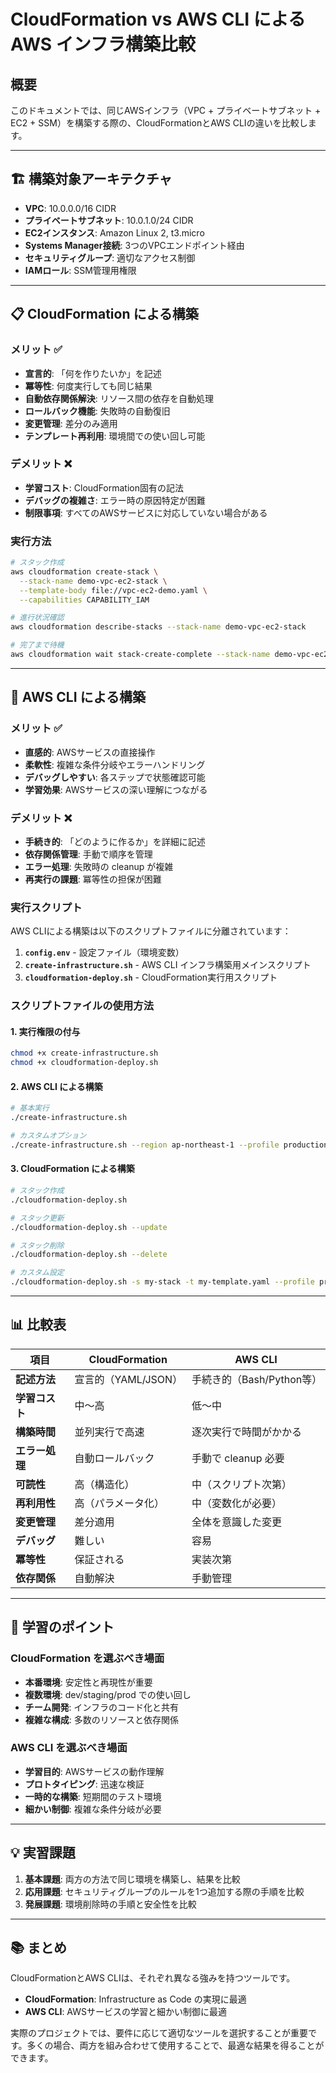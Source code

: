 # CloudFormation vs AWS CLI による AWS インフラ構築比較

## 概要
このドキュメントでは、同じAWSインフラ（VPC + プライベートサブネット + EC2 + SSM）を構築する際の、CloudFormationとAWS CLIの違いを比較します。

---

## 🏗️ 構築対象アーキテクチャ

- **VPC**: 10.0.0.0/16 CIDR
- **プライベートサブネット**: 10.0.1.0/24 CIDR
- **EC2インスタンス**: Amazon Linux 2, t3.micro
- **Systems Manager接続**: 3つのVPCエンドポイント経由
- **セキュリティグループ**: 適切なアクセス制御
- **IAMロール**: SSM管理用権限

---

## 📋 CloudFormation による構築

### メリット ✅
- **宣言的**: 「何を作りたいか」を記述
- **冪等性**: 何度実行しても同じ結果
- **自動依存関係解決**: リソース間の依存を自動処理
- **ロールバック機能**: 失敗時の自動復旧
- **変更管理**: 差分のみ適用
- **テンプレート再利用**: 環境間での使い回し可能

### デメリット ❌
- **学習コスト**: CloudFormation固有の記法
- **デバッグの複雑さ**: エラー時の原因特定が困難
- **制限事項**: すべてのAWSサービスに対応していない場合がある

### 実行方法
```bash
# スタック作成
aws cloudformation create-stack \
  --stack-name demo-vpc-ec2-stack \
  --template-body file://vpc-ec2-demo.yaml \
  --capabilities CAPABILITY_IAM

# 進行状況確認
aws cloudformation describe-stacks --stack-name demo-vpc-ec2-stack

# 完了まで待機
aws cloudformation wait stack-create-complete --stack-name demo-vpc-ec2-stack
```

---

## 🔧 AWS CLI による構築

### メリット ✅
- **直感的**: AWSサービスの直接操作
- **柔軟性**: 複雑な条件分岐やエラーハンドリング
- **デバッグしやすい**: 各ステップで状態確認可能
- **学習効果**: AWSサービスの深い理解につながる

### デメリット ❌
- **手続き的**: 「どのように作るか」を詳細に記述
- **依存関係管理**: 手動で順序を管理
- **エラー処理**: 失敗時の cleanup が複雑
- **再実行の課題**: 冪等性の担保が困難

### 実行スクリプト

AWS CLIによる構築は以下のスクリプトファイルに分離されています：

1. **`config.env`** - 設定ファイル（環境変数）
2. **`create-infrastructure.sh`** - AWS CLI インフラ構築用メインスクリプト
3. **`cloudformation-deploy.sh`** - CloudFormation実行用スクリプト

### スクリプトファイルの使用方法

#### 1. 実行権限の付与
```bash
chmod +x create-infrastructure.sh
chmod +x cloudformation-deploy.sh
```

#### 2. AWS CLI による構築
```bash
# 基本実行
./create-infrastructure.sh

# カスタムオプション
./create-infrastructure.sh --region ap-northeast-1 --profile production
```

#### 3. CloudFormation による構築
```bash
# スタック作成
./cloudformation-deploy.sh

# スタック更新
./cloudformation-deploy.sh --update

# スタック削除
./cloudformation-deploy.sh --delete

# カスタム設定
./cloudformation-deploy.sh -s my-stack -t my-template.yaml --profile production
```

---

## 📊 比較表

| 項目 | CloudFormation | AWS CLI |
|------|----------------|---------|
| **記述方法** | 宣言的（YAML/JSON） | 手続き的（Bash/Python等） |
| **学習コスト** | 中〜高 | 低〜中 |
| **構築時間** | 並列実行で高速 | 逐次実行で時間がかかる |
| **エラー処理** | 自動ロールバック | 手動で cleanup 必要 |
| **可読性** | 高（構造化） | 中（スクリプト次第） |
| **再利用性** | 高（パラメータ化） | 中（変数化が必要） |
| **変更管理** | 差分適用 | 全体を意識した変更 |
| **デバッグ** | 難しい | 容易 |
| **冪等性** | 保証される | 実装次第 |
| **依存関係** | 自動解決 | 手動管理 |

---

## 🎯 学習のポイント

### CloudFormation を選ぶべき場面
- **本番環境**: 安定性と再現性が重要
- **複数環境**: dev/staging/prod での使い回し
- **チーム開発**: インフラのコード化と共有
- **複雑な構成**: 多数のリソースと依存関係

### AWS CLI を選ぶべき場面
- **学習目的**: AWSサービスの動作理解
- **プロトタイピング**: 迅速な検証
- **一時的な構築**: 短期間のテスト環境
- **細かい制御**: 複雑な条件分岐が必要

---

## 💡 実習課題

1. **基本課題**: 両方の方法で同じ環境を構築し、結果を比較
2. **応用課題**: セキュリティグループのルールを1つ追加する際の手順を比較
3. **発展課題**: 環境削除時の手順と安全性を比較

---

## 📚 まとめ

CloudFormationとAWS CLIは、それぞれ異なる強みを持つツールです。

- **CloudFormation**: Infrastructure as Code の実現に最適
- **AWS CLI**: AWSサービスの学習と細かい制御に最適

実際のプロジェクトでは、要件に応じて適切なツールを選択することが重要です。多くの場合、両方を組み合わせて使用することで、最適な結果を得ることができます。